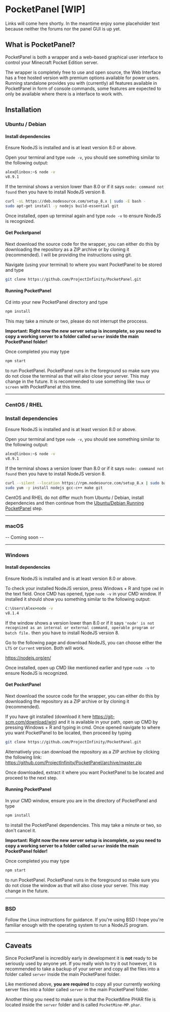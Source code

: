 # PocketPanel [WIP]

Links will come here shortly. In the meantime enjoy some placeholder text because neither the forums nor the panel GUI is up yet.

## What is PocketPanel?

PocketPanel is both a wrapper and a web-based graphical user interface to control your Minecraft Pocket Edition server.

The wrapper is completely free to use and open source, the Web Interface has a free hosted version with premium options available for power users. Running standalone provides you with (currently) all features available in PocketPanel in form of console commands, some features are expected to only be available where there is a interface to work with.

## Installation

### Ubuntu / Debian

#### Install dependencies

Ensure NodeJS is installed and is at least version 8.0 or above.

Open your terminal and type `node -v`, you should see something similar to the following output:

```bash
alex@linbox:~$ node -v
v8.9.1
```

If the terminal shows a version lower than 8.0 or if it says `node: command not found` then you have to install NodeJS version 8.

```bash
curl -sL https://deb.nodesource.com/setup_8.x | sudo -E bash -
sudo apt-get install -y nodejs build-essential git
```

Once installed, open up terminal again and type `node -v` to ensure NodeJS is recognized.

#### Get Pocketpanel

Next download the source code for the wrapper, you can either do this by downloading the repository as a ZIP archive or by cloning it (recommended). I will be providing the instructions using git.

Navigate (using your terminal) to where you want PocketPanel to be stored and type

```bash
git clone https://github.com/ProjectInfinity/PocketPanel.git
```

#### Running PocketPanel

Cd into your new PocketPanel directory and type

```bash
npm install
```

This may take a minute or two, please do not interrupt the proccess.

**Important: Right now the new server setup is incomplete, so you need to copy a working server to a folder called `server` inside the main PocketPanel folder!**

Once completed you may type 

```bash
npm start
```

 to run PocketPanel.
PocketPanel runs in the foreground so make sure you do not close the terminal as that will also close your server. This may change in the future. It is recommended to use something like `tmux` or `screen` with PocketPanel at this time.

- - -

### CentOS / RHEL

### Install dependencies

Ensure NodeJS is installed and is at least version 8.0 or above.

Open your terminal and type `node -v`, you should see something similar to the following output:

```bash
alex@linbox:~$ node -v
v8.9.1
```

If the terminal shows a version lower than 8.0 or if it says `node: command not found` then you have to install NodeJS version 8.

```bash
curl --silent --location https://rpm.nodesource.com/setup_8.x | sudo bash -
sudo yum -y install nodejs gcc-c++ make git
```

CentOS and RHEL do not differ much from Ubuntu / Debian, install dependencies and then continue from the [Ubuntu/Debian Running PocketPanel](https://github.com/ProjectInfinity/PocketPanel#running-pocketpanel) step.

- - -

### macOS

-- Coming soon --

- - -

### Windows

#### Install dependencies

Ensure NodeJS is installed and is at least version 8.0 or above.

To check your installed NodeJS version, press Windows + R and type `cmd` in the text field.
Once CMD has opened, type `node -v` in your CMD window. If installed it should show you something similar to the following output:

```cmd
C:\Users\Alex>node -v
v8.1.4
```

If the window shows a version lower than 8.0 or if it says `'node' is not recognized as an internal or external command, operable program or batch file.` then you have to install NodeJS version 8.

Go to the following page and download NodeJS, you can choose either the `LTS` or `Current` version. Both will work.

<https://nodejs.org/en/>

Once installed, open up CMD like mentioned earlier and type `node -v` to ensure NodeJS is recognized.

#### Get PocketPanel

Next download the source code for the wrapper, you can either do this by downloading the repository as a ZIP archive or by cloning it (recommended).

If you have git installed (download it here <https://git-scm.com/download/win>) and it is available in your path, open up CMD by pressing Windows + R and typing in cmd. Once opened navigate to where you want PocketPanel to be located, then proceed by typing 

```bash
git clone https://github.com/ProjectInfinity/PocketPanel.git
```

Alternatively you can download the repository as a ZIP archive by clicking the following link:
<https://github.com/ProjectInfinity/PocketPanel/archive/master.zip>

Once downloaded, extract it where you want PocketPanel to be located and proceed to the next step.

#### Running PocketPanel

In your CMD window, ensure you are in the directory of PocketPanel and type 

```bash
npm install
```

to install the PocketPanel dependencies. This may take a minute or two, so don't cancel it.

**Important: Right now the new server setup is incomplete, so you need to copy a working server to a folder called `server` inside the main PocketPanel folder!**

Once completed you may type

```bash
npm start
```

to run PocketPanel.
PocketPanel runs in the foreground so make sure you do not close the window as that will also close your server. This may change in the future.

- - -

### BSD

Follow the Linux instructions for guidance. If you're using BSD I hope you're familiar enough with the operating system to run a NodeJS program.

- - -

## Caveats

Since PocketPanel is incredibly early in development it is **not** ready to be seriously used by anyone yet. If you really wish to try it out however, it is recommended to take a backup of your server and copy all the files into a folder called `server` inside the main PocketPanel folder.

Like mentioned above, **you are required** to copy all your currently working server files into a folder called `server` in the main PocketPanel folder.

Another thing you need to make sure is that the PocketMine PHAR file is located inside the `server` folder and is called `PocketMine-MP.phar`.